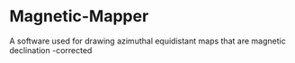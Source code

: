 # Magnetic-Mapper
A software used for drawing azimuthal equidistant maps that are magnetic declination -corrected
